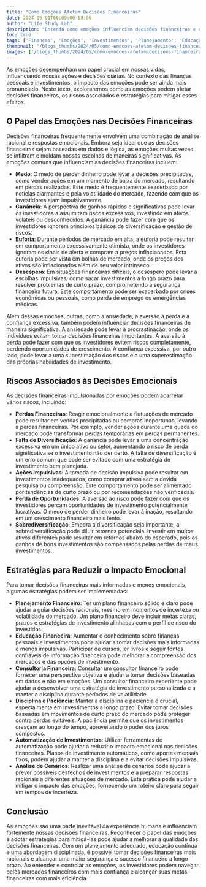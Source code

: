 ```yaml
---
title: "Como Emoções Afetam Decisões Financeiras"
date: 2024-05-01T00:00:00-03:00
author: "Life Study Lab"
description: "Entenda como emoções influenciam decisões financeiras e descubra estratégias para tomar decisões mais racionais e alcançar sucesso financeiro a longo prazo."
toc: true
tags: ['Finanças', 'Emoções', 'Investimentos', 'Planejamento', 'Educação', 'Riscos', 'Consultoria', 'Controle', 'Gestão', 'Psicologia', 'Mercado', 'Estratégias', 'Diversificação', 'Comportamento', 'Pessoais']
thumbnail: "/blogs_thumbs/2024/05/como-emocoes-afetam-decisoes-financeiras.jpg"
images: ['/blogs_thumbs/2024/05/como-emocoes-afetam-decisoes-financeiras.jpg']
---
```


As emoções desempenham um papel crucial em nossas vidas, influenciando nossas ações e decisões diárias. No contexto das finanças pessoais e investimentos, o impacto das emoções pode ser ainda mais pronunciado. Neste texto, exploraremos como as emoções podem afetar decisões financeiras, os riscos associados e estratégias para mitigar esses efeitos.

## O Papel das Emoções nas Decisões Financeiras

Decisões financeiras frequentemente envolvem uma combinação de análise racional e respostas emocionais. Embora seja ideal que as decisões financeiras sejam baseadas em dados e lógica, as emoções muitas vezes se infiltram e moldam nossas escolhas de maneiras significativas. As emoções comuns que influenciam as decisões financeiras incluem:

- **Medo**: O medo de perder dinheiro pode levar a decisões precipitadas, como vender ações em um momento de baixa do mercado, resultando em perdas realizadas. Este medo é frequentemente exacerbado por notícias alarmantes e pela volatilidade do mercado, fazendo com que os investidores ajam impulsivamente.
- **Ganância**: A perspectiva de ganhos rápidos e significativos pode levar os investidores a assumirem riscos excessivos, investindo em ativos voláteis ou desconhecidos. A ganância pode fazer com que os investidores ignorem princípios básicos de diversificação e gestão de riscos.
- **Euforia**: Durante períodos de mercado em alta, a euforia pode resultar em comportamento excessivamente otimista, onde os investidores ignoram os sinais de alerta e compram a preços inflacionados. Esta euforia pode ser vista em bolhas de mercado, onde os preços dos ativos são inflacionados além de seu valor intrínseco.
- **Desespero**: Em situações financeiras difíceis, o desespero pode levar a escolhas impulsivas, como sacar investimentos a longo prazo para resolver problemas de curto prazo, comprometendo a segurança financeira futura. Este comportamento pode ser exacerbado por crises econômicas ou pessoais, como perda de emprego ou emergências médicas.

Além dessas emoções, outras, como a ansiedade, a aversão à perda e a confiança excessiva, também podem influenciar decisões financeiras de maneira significativa. A ansiedade pode levar à procrastinação, onde os indivíduos evitam tomar decisões financeiras importantes. A aversão à perda pode fazer com que os investidores evitem riscos completamente, perdendo oportunidades de crescimento. A confiança excessiva, por outro lado, pode levar a uma subestimação dos riscos e a uma superestimação das próprias habilidades de investimento.

## Riscos Associados às Decisões Emocionais

As decisões financeiras impulsionadas por emoções podem acarretar vários riscos, incluindo:

- **Perdas Financeiras**: Reagir emocionalmente a flutuações de mercado pode resultar em vendas precipitadas ou compras inoportunas, levando a perdas financeiras. Por exemplo, vender ações durante uma queda do mercado pode transformar perdas temporárias em perdas permanentes.
- **Falta de Diversificação**: A ganância pode levar a uma concentração excessiva em um único ativo ou setor, aumentando o risco de perda significativa se o investimento não der certo. A falta de diversificação é um erro comum que pode ser evitado com uma estratégia de investimento bem planejada.
- **Ações Impulsivas**: A tomada de decisão impulsiva pode resultar em investimentos inadequados, como comprar ativos sem a devida pesquisa ou compreensão. Este comportamento pode ser alimentado por tendências de curto prazo ou por recomendações não verificadas.
- **Perda de Oportunidades**: A aversão ao risco pode fazer com que os investidores percam oportunidades de investimento potencialmente lucrativas. O medo de perder dinheiro pode levar à inação, resultando em um crescimento financeiro mais lento.
- **Sobrediversificação**: Embora a diversificação seja importante, a sobrediversificação pode diluir retornos potenciais. Investir em muitos ativos diferentes pode resultar em retornos abaixo do esperado, pois os ganhos de bons investimentos são compensados pelas perdas de maus investimentos.

## Estratégias para Reduzir o Impacto Emocional

Para tomar decisões financeiras mais informadas e menos emocionais, algumas estratégias podem ser implementadas:

- **Planejamento Financeiro**: Ter um plano financeiro sólido e claro pode ajudar a guiar decisões racionais, mesmo em momentos de incerteza ou volatilidade do mercado. Um plano financeiro deve incluir metas claras, prazos e estratégias de investimento alinhadas com o perfil de risco do investidor.
- **Educação Financeira**: Aumentar o conhecimento sobre finanças pessoais e investimentos pode ajudar a tomar decisões mais informadas e menos impulsivas. Participar de cursos, ler livros e seguir fontes confiáveis de informação financeira pode melhorar a compreensão dos mercados e das opções de investimento.
- **Consultoria Financeira**: Consultar um consultor financeiro pode fornecer uma perspectiva objetiva e ajudar a tomar decisões baseadas em dados e não em emoções. Um consultor financeiro experiente pode ajudar a desenvolver uma estratégia de investimento personalizada e a manter a disciplina durante períodos de volatilidade.
- **Disciplina e Paciência**: Manter a disciplina e paciência é crucial, especialmente em investimentos a longo prazo. Evitar tomar decisões baseadas em movimentos de curto prazo do mercado pode proteger contra perdas evitáveis. A paciência permite que os investimentos cresçam ao longo do tempo, aproveitando o poder dos juros compostos.
- **Automatização de Investimentos**: Utilizar ferramentas de automatização pode ajudar a reduzir o impacto emocional nas decisões financeiras. Planos de investimento automáticos, como aportes mensais fixos, podem ajudar a manter a disciplina e a evitar decisões impulsivas.
- **Análise de Cenários**: Realizar uma análise de cenários pode ajudar a prever possíveis desfechos de investimentos e a preparar respostas racionais a diferentes situações de mercado. Esta prática pode ajudar a mitigar o impacto das emoções, fornecendo um roteiro claro para seguir em tempos de incerteza.

## Conclusão

As emoções são uma parte inevitável da experiência humana e influenciam fortemente nossas decisões financeiras. Reconhecer o papel das emoções e adotar estratégias para mitigá-las pode ajudar a melhorar a qualidade das decisões financeiras. Com um planejamento adequado, educação contínua e uma abordagem disciplinada, é possível tomar decisões financeiras mais racionais e alcançar uma maior segurança e sucesso financeiro a longo prazo. Ao entender e controlar as emoções, os investidores podem navegar pelos mercados financeiros com mais confiança e alcançar suas metas financeiras com mais eficiência.